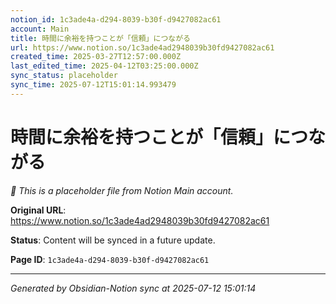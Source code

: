 ```yaml
---
notion_id: 1c3ade4a-d294-8039-b30f-d9427082ac61
account: Main
title: 時間に余裕を持つことが「信頼」につながる
url: https://www.notion.so/1c3ade4ad2948039b30fd9427082ac61
created_time: 2025-03-27T12:57:00.000Z
last_edited_time: 2025-04-12T03:25:00.000Z
sync_status: placeholder
sync_time: 2025-07-12T15:01:14.993479
---
```


# 時間に余裕を持つことが「信頼」につながる

*🔄 This is a placeholder file from Notion Main account.*

**Original URL**: https://www.notion.so/1c3ade4ad2948039b30fd9427082ac61

**Status**: Content will be synced in a future update.

**Page ID**: `1c3ade4a-d294-8039-b30f-d9427082ac61`

---

*Generated by Obsidian-Notion sync at 2025-07-12 15:01:14*
